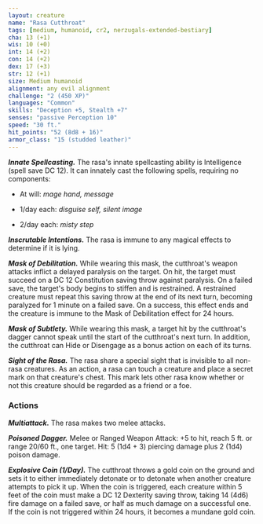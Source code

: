 ```yaml
---
layout: creature
name: "Rasa Cutthroat"
tags: [medium, humanoid, cr2, nerzugals-extended-bestiary]
cha: 13 (+1)
wis: 10 (+0)
int: 14 (+2)
con: 14 (+2)
dex: 17 (+3)
str: 12 (+1)
size: Medium humanoid
alignment: any evil alignment
challenge: "2 (450 XP)"
languages: "Common"
skills: "Deception +5, Stealth +7"
senses: "passive Perception 10"
speed: "30 ft."
hit_points: "52 (8d8 + 16)"
armor_class: "15 (studded leather)"
---
```


***Innate Spellcasting.*** The rasa's innate spellcasting
ability is Intelligence (spell save DC 12). It can
innately cast the following spells, requiring no
components:

* At will: <i>mage hand, message</i>

* 1/day each: <i>disguise self, silent image</i>

* 2/day each: <i>misty step</i>

***Inscrutable Intentions.*** The rasa is immune to any
magical effects to determine if it is lying.

***Mask of Debilitation.*** While wearing this mask, the
cutthroat's weapon attacks inflict a delayed paralysis on
the target. On hit, the target must succeed on a DC 12
Constitution saving throw against paralysis. On a failed
save, the target's body begins to stiffen and is
restrained. A restrained creature must repeat this
saving throw at the end of its next turn, becoming
paralyzed for 1 minute on a failed save. On a success,
this effect ends and the creature is immune to the
Mask of Debilitation effect for 24 hours.

***Mask of Subtlety.*** While wearing this mask, a target hit
by the cutthroat's dagger cannot speak until the start
of the cutthroat's next turn. In addition, the cutthroat
can Hide or Disengage as a bonus action on each of its
turns.

***Sight of the Rasa.*** The rasa share a special sight that
is invisible to all non-rasa creatures. As an action, a
rasa can touch a creature and place a secret mark
on that creature's chest. This mark lets other rasa
know whether or not this creature should be
regarded as a friend or a foe.

### Actions

***Multiattack.*** The rasa makes two melee attacks.

***Poisoned Dagger.*** Melee or Ranged Weapon Attack: +5
to hit, reach 5 ft. or range 20/60 ft., one target. Hit: 5
(1d4 + 3) piercing damage plus 2 (1d4) poison
damage.

***Explosive Coin (1/Day).*** The cutthroat throws a gold
coin on the ground and sets it to either immediately
detonate or to detonate when another creature
attempts to pick it up. When the coin is triggered, each
creature within 5 feet of the coin must make a DC 12
Dexterity saving throw, taking 14 (4d6) fire damage on
a failed save, or half as much damage on a successful
one. If the coin is not triggered within 24 hours, it
becomes a mundane gold coin.
